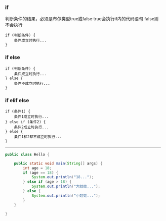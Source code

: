 ### if

判断条件的结果，必须是布尔类型true或false
true会执行if内的代码语句
false则不会执行

```
if (判断条件) {
    条件成立时执行...
}
```

### if else

```
if (判断条件) {
    条件成立时执行...
} else {
    条件不成立时执行...
}
```

### if elif else

```
if (条件1) {
    条件1成立时执行...
} else if (条件2) {
    条件2成立时执行...
} else {
    条件1和2都不成立时执行...
}
```

---

```java
public class Hello {

    public static void main(String[] args) {
        int age = 18;
        if (age == 18) {
            System.out.println("18...");
        } else if (age > 18) {
            System.out.println("大娃娃...");
        } else {
            System.out.println("小娃娃...");
        }
    }

}
```
